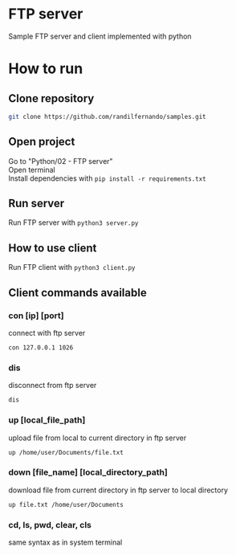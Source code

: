 # FTP server
Sample FTP server and client implemented with python
# How to run
## Clone repository
```bash
git clone https://github.com/randilfernando/samples.git
```
## Open project
Go to "Python/02 - FTP server"  
Open terminal  
Install dependencies with `pip install -r requirements.txt`  
## Run server
Run FTP server with `python3 server.py`
## How to use client
Run FTP client with `python3 client.py`
## Client commands available
### con [ip] [port]
connect with ftp server
```
con 127.0.0.1 1026
```
### dis
disconnect from ftp server
```
dis
```

### up [local_file_path]
upload file from local to current directory in ftp server
```
up /home/user/Documents/file.txt
```
### down [file_name] [local_directory_path]
download file from current directory in ftp server to local directory
```
up file.txt /home/user/Documents
```

### cd, ls, pwd, clear, cls
same syntax as in system terminal